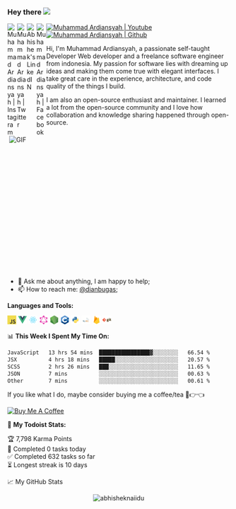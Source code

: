 ### Hey there <img src="https://media.giphy.com/media/hvRJCLFzcasrR4ia7z/giphy.gif" width="25px">
<a href="https://www.instagram.com/dian_bugas/">
  <img align="left" alt="Muhammad Ardiansyah | Instagram" width="22px" src="https://github.com/dianynf/dianynf/blob/main/icons/instagram.png" />
</a>
<a href="https://twitter.com/dianbugas?s=08">
  <img align="left" alt="Muhammad Ardiansyah | Twitter" width="22px" src="https://raw.githubusercontent.com/peterthehan/peterthehan/master/assets/twitter.svg" />
</a>
<a href="https://www.linkedin.com/in/muhammad-ardiansyah-2657bb190/">
  <img align="left" alt="Abhishek's LinkedIN" width="22px" src="https://raw.githubusercontent.com/peterthehan/peterthehan/master/assets/linkedin.svg" />
</a>
<a href="https://www.facebook.com/ardiansyah.muhammad.794">
  <img align="left" alt="Muhammad Ardiansyah | Facebook" width="22px" src="https://raw.githubusercontent.com/peterthehan/peterthehan/master/assets/facebook.svg" />
  <a href="#"><img alt="Muhammad Ardiansyah | Youtube" title="YouTube" width="22px" src="https://raw.githubusercontent.com/peterthehan/peterthehan/master/assets/youtube.svg"></a>
  <a href="https://github.com/peterthehan"><img alt="Muhammad Ardiansyah | Github"title="GitHub" width="22px" src="https://raw.githubusercontent.com/peterthehan/peterthehan/master/assets/github.svg"></a>
</a>

<br />

Hi, I'm Muhammad Ardiansyah, a passionate self-taught Developer Web developer and a freelance software engineer from indonesia. My passion for software lies with dreaming up ideas and making them come true with elegant interfaces. I take great care in the experience, architecture, and code quality of the things I build.

I am also an open-source enthusiast and maintainer. I learned a lot from the open-source community and I love how collaboration and knowledge sharing happened through open-source.


  <img align="right" alt="GIF" src="https://github.com/abhisheknaiidu/abhisheknaiidu/blob/master/code.gif?raw=true" width="500" height="320" />
  
- 💬 Ask me about anything, I am happy to help;
- 📫 How to reach me: [@dianbugas](https://twitter.com/dianbugas);

**Languages and Tools:**  

<code><img height="20" src="https://raw.githubusercontent.com/github/explore/80688e429a7d4ef2fca1e82350fe8e3517d3494d/topics/javascript/javascript.png"></code>
<code><img height="20" src="https://raw.githubusercontent.com/github/explore/80688e429a7d4ef2fca1e82350fe8e3517d3494d/topics/vue/vue.png"></code>
<code><img height="20" src="https://raw.githubusercontent.com/github/explore/80688e429a7d4ef2fca1e82350fe8e3517d3494d/topics/react/react.png"></code>
<code><img height="20" src="https://raw.githubusercontent.com/github/explore/5c058a388828bb5fde0bcafd4bc867b5bb3f26f3/topics/graphql/graphql.png"></code>
<code><img height="20" src="https://raw.githubusercontent.com/github/explore/80688e429a7d4ef2fca1e82350fe8e3517d3494d/topics/nodejs/nodejs.png"></code>
<code><img height="20" src="https://raw.githubusercontent.com/github/explore/80688e429a7d4ef2fca1e82350fe8e3517d3494d/topics/cpp/cpp.png"></code>
<code><img height="20" src="https://raw.githubusercontent.com/github/explore/80688e429a7d4ef2fca1e82350fe8e3517d3494d/topics/python/python.png"></code>
<code><img height="20" src="https://raw.githubusercontent.com/github/explore/80688e429a7d4ef2fca1e82350fe8e3517d3494d/topics/mysql/mysql.png"></code>
<code><img height="20" src="https://raw.githubusercontent.com/github/explore/80688e429a7d4ef2fca1e82350fe8e3517d3494d/topics/firebase/firebase.png"></code>
<code><img height="20" src="https://raw.githubusercontent.com/github/explore/80688e429a7d4ef2fca1e82350fe8e3517d3494d/topics/git/git.png"></code>

📊 **This Week I Spent My Time On:**
<!--START_SECTION:waka-->
```text
JavaScript   13 hrs 54 mins  ████████████████▓░░░░░░░░   66.54 % 
JSX          4 hrs 18 mins   █████░░░░░░░░░░░░░░░░░░░░   20.57 % 
SCSS         2 hrs 26 mins   ███░░░░░░░░░░░░░░░░░░░░░░   11.65 % 
JSON         7 mins          ░░░░░░░░░░░░░░░░░░░░░░░░░   00.63 % 
Other        7 mins          ░░░░░░░░░░░░░░░░░░░░░░░░░   00.61 % 
```
<!--END_SECTION:waka-->

If you like what I do, maybe consider buying me a coffee/tea 🥺👉👈

<a href="https://www.buymeacoffee.com/abhisheknaiidu" target="_blank"><img src="https://cdn.buymeacoffee.com/buttons/v2/default-red.png" alt="Buy Me A Coffee" width="150" ></a>

🚧 **My Todoist Stats:**
<!-- TODO-IST:START -->
🏆  7,798 Karma Points           
🌸  Completed 0 tasks today           
✅  Completed 632 tasks so far           
⏳  Longest streak is 10 days
<!-- TODO-IST:END -->


📈 My GitHub Stats

<p align="center"> <img src="https://github-readme-stats.vercel.app/api?username=abhisheknaiidu&show_icons=true&theme=gotham" alt="abhisheknaiidu" />




